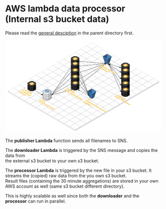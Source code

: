 # AWS lambda data processor (Internal s3 bucket data)

Please read the [general desciption](../README.md) in the parent directory first.  

![Infrastructure](./img/infrastructure_serverless_data_processing_internal_data_scale.png)
  
The **publisher Lambda** function sends all filenames to SNS.  

The **downloader Lambda** is triggered by the SNS message and copies the data from  
the external s3 bucket to your own s3 bucket.  

The **processor Lambda** is triggered by the new file in your s3 bucket.
It streams the (copied) raw data from the you own s3 bucket.  
Result files (containing the 30 minute aggregations) are stored in your own  
AWS account as well (same s3 bucket different directory).

This is highly scalable as well since both the **downloader** and the  
**processor** can run in parallel.